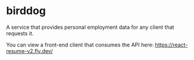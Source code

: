 # birddog

A service that provides personal employment data for any client that requests it.

You can view a front-end client that consumes the API here: https://react-resume-v2.fly.dev/
